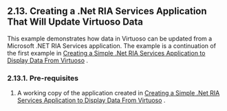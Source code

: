 <div id="installnetriavd" class="section">

<div class="titlepage">

<div>

<div>

## 2.13. Creating a .Net RIA Services Application That Will Update Virtuoso Data

</div>

</div>

</div>

This example demonstrates how data in Virtuoso can be updated from a
Microsoft .NET RIA Services application. The example is a continuation
of the first example in <a href="installnetriadd.html" class="link"
title="2.12. Creating A Simple .NET RIA Services Application To Display Data From Virtuoso">Creating
a Simple .Net RIA Services Application to Display Data From Virtuoso</a>
.

<div id="installnetriavdpreq" class="section">

<div class="titlepage">

<div>

<div>

### 2.13.1. Pre-requisites

</div>

</div>

</div>

<div class="orderedlist">

1.  A working copy of the application created in
    <a href="installnetriadd.html" class="link"
    title="2.12. Creating A Simple .NET RIA Services Application To Display Data From Virtuoso">Creating
    a Simple .Net RIA Services Application to Display Data From Virtuoso</a>
    .

</div>

</div>

</div>
